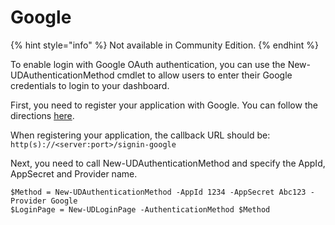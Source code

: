 # Google

{% hint style="info" %}
Not available in Community Edition. 
{% endhint %}

To enable login with Google OAuth authentication, you can use the New-UDAuthenticationMethod cmdlet to allow users to enter their Google credentials to login to your dashboard.

First, you need to register your application with Google. You can follow the directions [here](https://docs.microsoft.com/en-us/aspnet/core/security/authentication/social/google-logins?tabs=aspnetcore2x).

When registering your application, the callback URL should be: `http(s)://<server:port>/signin-google`

Next, you need to call New-UDAuthenticationMethod and specify the AppId, AppSecret and Provider name.

```text
$Method = New-UDAuthenticationMethod -AppId 1234 -AppSecret Abc123 -Provider Google
$LoginPage = New-UDLoginPage -AuthenticationMethod $Method
```

